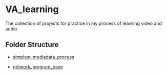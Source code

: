 # VA_learning

The collection of projects for practice in my process of learning video and audio.

## Folder Structure

- [simplest_mediadata_process](./simplest_mediadata_process/README.md)

- [network_program_base](./network_program_base/README.md)